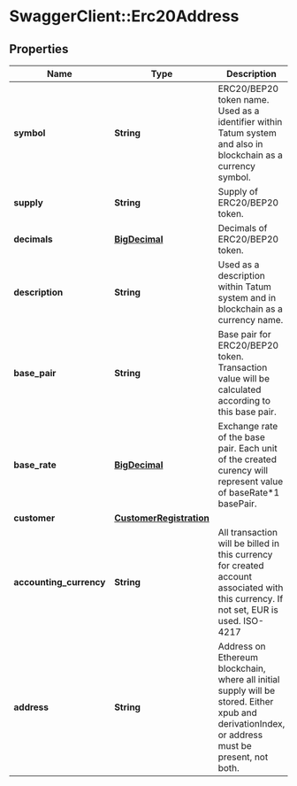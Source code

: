 # SwaggerClient::Erc20Address

## Properties
Name | Type | Description | Notes
------------ | ------------- | ------------- | -------------
**symbol** | **String** | ERC20/BEP20 token name. Used as a identifier within Tatum system and also in blockchain as a currency symbol. | 
**supply** | **String** | Supply of ERC20/BEP20 token. | 
**decimals** | [**BigDecimal**](BigDecimal.md) | Decimals of ERC20/BEP20 token. | 
**description** | **String** | Used as a description within Tatum system and in blockchain as a currency name. | 
**base_pair** | **String** | Base pair for ERC20/BEP20 token. Transaction value will be calculated according to this base pair. | 
**base_rate** | [**BigDecimal**](BigDecimal.md) | Exchange rate of the base pair. Each unit of the created curency will represent value of baseRate*1 basePair. | [optional] [default to 1]
**customer** | [**CustomerRegistration**](CustomerRegistration.md) |  | [optional] 
**accounting_currency** | **String** | All transaction will be billed in this currency for created account associated with this currency. If not set, EUR is used. ISO-4217 | [optional] 
**address** | **String** | Address on Ethereum blockchain, where all initial supply will be stored. Either xpub and derivationIndex, or address must be present, not both. | 

